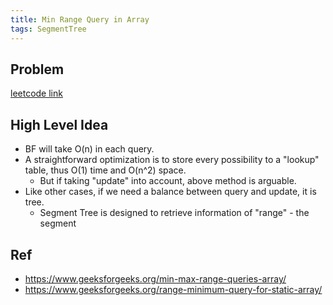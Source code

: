 ```yaml
---
title: Min Range Query in Array
tags: SegmentTree
---
```


## Problem
[leetcode link](https://www.geeksforgeeks.org/min-max-range-queries-array/)

## High Level Idea

- BF will take O(n) in each query.
- A straightforward optimization is to store every possibility to a "lookup" table, thus O(1) time and O(n^2) space.
  - But if taking "update" into account, above method is arguable.
- Like other cases, if we need a balance between query and update, it is tree.
  - Segment Tree is designed to retrieve information of "range" - the segment


## Ref

- https://www.geeksforgeeks.org/min-max-range-queries-array/
- https://www.geeksforgeeks.org/range-minimum-query-for-static-array/
